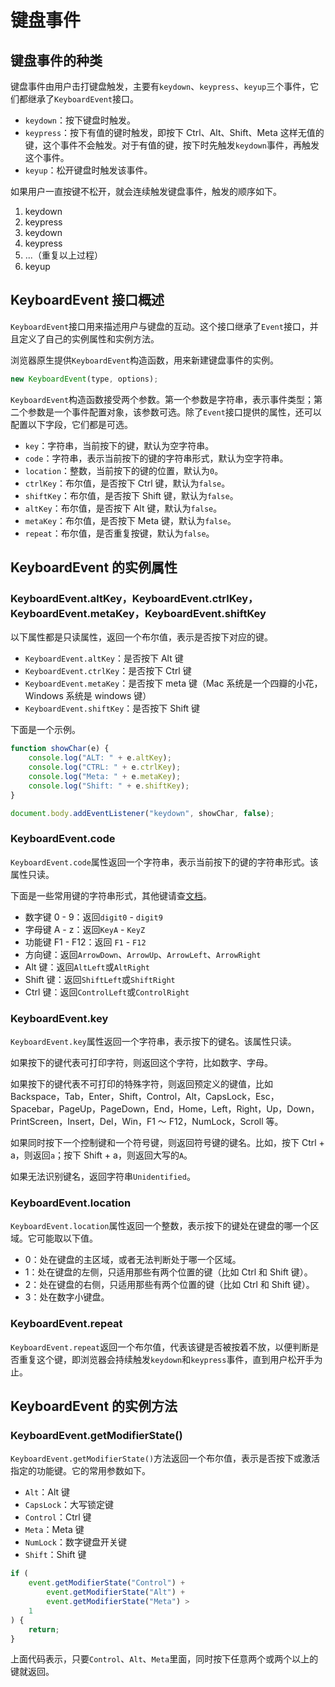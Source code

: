 # 键盘事件

## 键盘事件的种类

键盘事件由用户击打键盘触发，主要有`keydown`、`keypress`、`keyup`三个事件，它们都继承了`KeyboardEvent`接口。

-   `keydown`：按下键盘时触发。
-   `keypress`：按下有值的键时触发，即按下 Ctrl、Alt、Shift、Meta 这样无值的键，这个事件不会触发。对于有值的键，按下时先触发`keydown`事件，再触发这个事件。
-   `keyup`：松开键盘时触发该事件。

如果用户一直按键不松开，就会连续触发键盘事件，触发的顺序如下。

1. keydown
1. keypress
1. keydown
1. keypress
1. ...（重复以上过程）
1. keyup

## KeyboardEvent 接口概述

`KeyboardEvent`接口用来描述用户与键盘的互动。这个接口继承了`Event`接口，并且定义了自己的实例属性和实例方法。

浏览器原生提供`KeyboardEvent`构造函数，用来新建键盘事件的实例。

```javascript
new KeyboardEvent(type, options);
```

`KeyboardEvent`构造函数接受两个参数。第一个参数是字符串，表示事件类型；第二个参数是一个事件配置对象，该参数可选。除了`Event`接口提供的属性，还可以配置以下字段，它们都是可选。

-   `key`：字符串，当前按下的键，默认为空字符串。
-   `code`：字符串，表示当前按下的键的字符串形式，默认为空字符串。
-   `location`：整数，当前按下的键的位置，默认为`0`。
-   `ctrlKey`：布尔值，是否按下 Ctrl 键，默认为`false`。
-   `shiftKey`：布尔值，是否按下 Shift 键，默认为`false`。
-   `altKey`：布尔值，是否按下 Alt 键，默认为`false`。
-   `metaKey`：布尔值，是否按下 Meta 键，默认为`false`。
-   `repeat`：布尔值，是否重复按键，默认为`false`。

## KeyboardEvent 的实例属性

### KeyboardEvent.altKey，KeyboardEvent.ctrlKey，KeyboardEvent.metaKey，KeyboardEvent.shiftKey

以下属性都是只读属性，返回一个布尔值，表示是否按下对应的键。

-   `KeyboardEvent.altKey`：是否按下 Alt 键
-   `KeyboardEvent.ctrlKey`：是否按下 Ctrl 键
-   `KeyboardEvent.metaKey`：是否按下 meta 键（Mac 系统是一个四瓣的小花，Windows 系统是 windows 键）
-   `KeyboardEvent.shiftKey`：是否按下 Shift 键

下面是一个示例。

```javascript
function showChar(e) {
    console.log("ALT: " + e.altKey);
    console.log("CTRL: " + e.ctrlKey);
    console.log("Meta: " + e.metaKey);
    console.log("Shift: " + e.shiftKey);
}

document.body.addEventListener("keydown", showChar, false);
```

### KeyboardEvent.code

`KeyboardEvent.code`属性返回一个字符串，表示当前按下的键的字符串形式。该属性只读。

下面是一些常用键的字符串形式，其他键请查[文档](https://developer.mozilla.org/en-US/docs/Web/API/KeyboardEvent/code/code_values)。

-   数字键 0 - 9：返回`digit0` - `digit9`
-   字母键 A - z：返回`KeyA` - `KeyZ`
-   功能键 F1 - F12：返回 `F1` - `F12`
-   方向键：返回`ArrowDown`、`ArrowUp`、`ArrowLeft`、`ArrowRight`
-   Alt 键：返回`AltLeft`或`AltRight`
-   Shift 键：返回`ShiftLeft`或`ShiftRight`
-   Ctrl 键：返回`ControlLeft`或`ControlRight`

### KeyboardEvent.key

`KeyboardEvent.key`属性返回一个字符串，表示按下的键名。该属性只读。

如果按下的键代表可打印字符，则返回这个字符，比如数字、字母。

如果按下的键代表不可打印的特殊字符，则返回预定义的键值，比如 Backspace，Tab，Enter，Shift，Control，Alt，CapsLock，Esc，Spacebar，PageUp，PageDown，End，Home，Left，Right，Up，Down，PrintScreen，Insert，Del，Win，F1 ～ F12，NumLock，Scroll 等。

如果同时按下一个控制键和一个符号键，则返回符号键的键名。比如，按下 Ctrl + a，则返回`a`；按下 Shift + a，则返回大写的`A`。

如果无法识别键名，返回字符串`Unidentified`。

### KeyboardEvent.location

`KeyboardEvent.location`属性返回一个整数，表示按下的键处在键盘的哪一个区域。它可能取以下值。

-   0：处在键盘的主区域，或者无法判断处于哪一个区域。
-   1：处在键盘的左侧，只适用那些有两个位置的键（比如 Ctrl 和 Shift 键）。
-   2：处在键盘的右侧，只适用那些有两个位置的键（比如 Ctrl 和 Shift 键）。
-   3：处在数字小键盘。

### KeyboardEvent.repeat

`KeyboardEvent.repeat`返回一个布尔值，代表该键是否被按着不放，以便判断是否重复这个键，即浏览器会持续触发`keydown`和`keypress`事件，直到用户松开手为止。

## KeyboardEvent 的实例方法

### KeyboardEvent.getModifierState()

`KeyboardEvent.getModifierState()`方法返回一个布尔值，表示是否按下或激活指定的功能键。它的常用参数如下。

-   `Alt`：Alt 键
-   `CapsLock`：大写锁定键
-   `Control`：Ctrl 键
-   `Meta`：Meta 键
-   `NumLock`：数字键盘开关键
-   `Shift`：Shift 键

```javascript
if (
    event.getModifierState("Control") +
        event.getModifierState("Alt") +
        event.getModifierState("Meta") >
    1
) {
    return;
}
```

上面代码表示，只要`Control`、`Alt`、`Meta`里面，同时按下任意两个或两个以上的键就返回。
